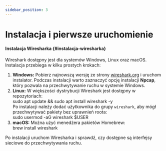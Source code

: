 ```yaml
---
sidebar_position: 3
---
```


# Instalacja i pierwsze uruchomienie

#### **Instalacja Wiresharka** {#instalacja-wiresharka}

Wireshark dostępny jest dla systemów Windows, Linux oraz macOS. Instalacja przebiega w kilku prostych krokach:

1. **Windows:** Pobierz najnowszą wersję ze strony [wireshark.org](https://www.wireshark.org/) i uruchom instalator. Podczas instalacji warto zaznaczyć opcję instalacji **Npcap**, który pozwala na przechwytywanie ruchu w systemie Windows.  
2. **Linux:** W większości dystrybucji Wireshark jest dostępny w repozytoriach:  
   sudo apt update && sudo apt install wireshark \-y  
   Po instalacji należy dodać użytkownika do grupy `wireshark`, aby mógł przechwytywać pakiety bez uprawnień roota:  
   sudo usermod \-aG wireshark $USER  
3. **macOS:** Można użyć menedżera pakietów Homebrew:  
   brew install wireshark

Po instalacji uruchom Wiresharka i sprawdź, czy dostępne są interfejsy sieciowe do przechwytywania ruchu.